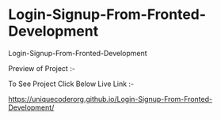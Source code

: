 # Login-Signup-From-Fronted-Development
 Login-Signup-From-Fronted-Development


Preview of Project :-


To See Project Click Below Live Link :-

https://uniquecoderorg.github.io/Login-Signup-From-Fronted-Development/
